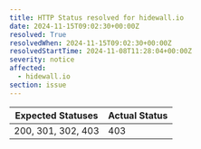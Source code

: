 ```yaml
---
title: HTTP Status resolved for hidewall.io
date: 2024-11-15T09:02:30+00:00Z
resolved: True
resolvedWhen: 2024-11-15T09:02:30+00:00Z
resolvedStartTime: 2024-11-08T11:28:04+00:00Z
severity: notice
affected:
  - hidewall.io
section: issue
---
```


| Expected Statuses | Actual Status  |
|-------------------|----------------|
| 200, 301, 302, 403 | 403 |
